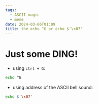 ```yaml
---
tags:
  - ASCII magic
  - meme
date: 2024-03-06T01:09
title: the echo ^G or echo $'\x07'
---
```

<!-- 2024-03-06-0109 (March 6, 2024 1:09 AM) -->

# Just some DING!
- using `ctrl + G`:
```bash
echo ^G
```

- using address of the ASCII bell sound: 
```bash
echo $'\x07'
```
